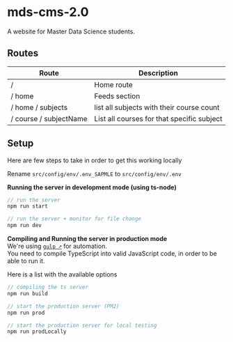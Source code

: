 # mds-cms-2.0
A website for Master Data Science students.

## Routes  
Route | Description  
-|-  
 / | Home route  
 / home | Feeds section  
 / home / subjects | list all subjects with their course count  
 / course / subjectName | List all courses for that specific subject  
## Setup
Here are few steps to take in order to get this working locally  

Rename `src/config/env/.env_SAPMLE` to `src/config/env/.env`  

**Running the server in development mode (using ts-node)**  
```javascript
// run the server
npm run start

// run the server + monitor for file change
npm run dev
```
**Compiling and Running the server in production mode**  
We're using [`gulp ➚`](https://gulpjs.com/) for automation.  
You need to compile TypeScript into valid JavaScript code, in order to be able to run it.  

Here is a list with the available options
```javascript
// compiling the ts server
npm run build

// start the production server (PM2)
npm run prod

// start the production server for local testing
npm run prodLocally
```
